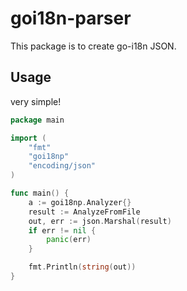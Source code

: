 # goi18n-parser
This package is to create go-i18n JSON.

## Usage

very simple!
```go
package main

import (
    "fmt"
    "goi18np"
    "encoding/json"
)

func main() {
    a := goi18np.Analyzer{}
    result := AnalyzeFromFile
    out, err := json.Marshal(result)
    if err != nil {
        panic(err)
    }

    fmt.Println(string(out))
}

```
